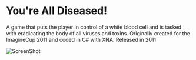 You're All Diseased!
====================

A game that puts the player in control of a white blood cell and is tasked with eradicating the body of all viruses and toxins. Originally created for the ImagineCup 2011 and coded in C# with XNA. Released in 2011

![ScreenShot](http://dejitaruforge.files.wordpress.com/2011/10/thegang.png?w=545&h=426)
